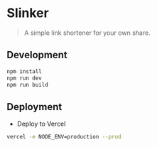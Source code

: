 # Slinker

> A simple link shortener for your own share.

## Development

```bash
npm install
npm run dev
npm run build
```

## Deployment

- Deploy to Vercel

```bash
vercel -e NODE_ENV=production --prod
```

